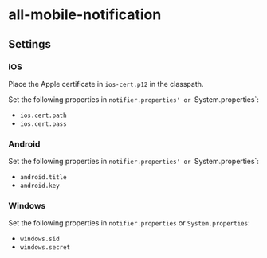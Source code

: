 # all-mobile-notification

## Settings

### iOS

Place the Apple certificate in `ios-cert.p12` in the classpath.

Set the following properties in `notifier.properties' or `System.properties`:
 - `ios.cert.path`
 - `ios.cert.pass`

### Android

Set the following properties in `notifier.properties' or `System.properties`:
 - `android.title`
 - `android.key`

### Windows

Set the following properties in `notifier.properties` or `System.properties`:
 - `windows.sid`
 - `windows.secret`
